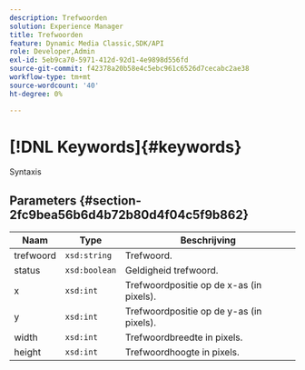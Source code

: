 ```yaml
---
description: Trefwoorden
solution: Experience Manager
title: Trefwoorden
feature: Dynamic Media Classic,SDK/API
role: Developer,Admin
exl-id: 5eb9ca70-5971-412d-92d1-4e9898d556fd
source-git-commit: f42378a20b58e4c5ebc961c6526d7cecabc2ae38
workflow-type: tm+mt
source-wordcount: '40'
ht-degree: 0%

---
```


# [!DNL Keywords]{#keywords}

Syntaxis

## Parameters {#section-2fc9bea56b6d4b72b80d4f04c5f9b862}

| Naam | Type | Beschrijving |
|---|---|---|
| trefwoord | `xsd:string` | Trefwoord. |
| status | `xsd:boolean` | Geldigheid trefwoord. |
| x | `xsd:int` | Trefwoordpositie op de x-as (in pixels). |
| y | `xsd:int` | Trefwoordpositie op de y-as (in pixels). |
| width | `xsd:int` | Trefwoordbreedte in pixels. |
| height | `xsd:int` | Trefwoordhoogte in pixels. |
